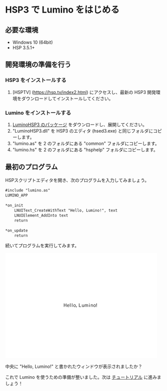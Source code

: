 HSP3 で Lumino をはじめる
==========

必要な環境
----------

- Windows 10 (64bit)
- HSP 3.5.1+

開発環境の準備を行う
----------
### HSP3 をインストールする

1. [HSPTV] (https://hsp.tv/index2.html) にアクセスし、最新の HSP3 開発環境をダウンロードしてインストールしてください。

### Lumino をインストールする

1. [LuminoHSP3 のパッケージ](http://nnmy.sakura.ne.jp/archive/lumino/v0.10.0/Lumino-v0.10.0-HSP3.zip) をダウンロードし、展開してください。
2. "LuminoHSP3.dll" を HSP3 のエディタ (hsed3.exe) と同じフォルダにコピーします。
3. "lumino.as" を 2 のフォルダにある "common" フォルダにコピーします。
4. "lumino.hs" を 2 のフォルダにある "hsphelp" フォルダにコピーします。

最初のプログラム
----------

HSPスクリプトエディタを開き、次のプログラムを入力してみましょう。

```hsp
#include "lumino.as"
LUMINO_APP

*on_init
	LNUIText_CreateWithText "Hello, Lumino!", text
	LNUIElement_AddInto text
    return

*on_update
    return
```

続いてプログラムを実行してみます。

![](img/first-program.png)

中央に "Hello, Lumino!" と書かれたウィンドウが表示されましたか？

これで Lumino を使うための準備が整いました。次は [チュートリアル](../first-tutorial/1-basic.md) に進みましょう！
